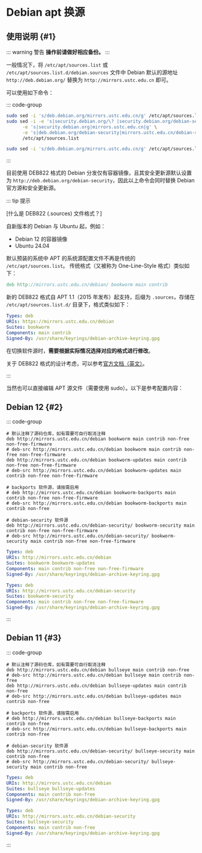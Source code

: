 # Debian apt 换源

## 使用说明 {#1}

::: warning 警告
**操作前请做好相应备份。**
:::

一般情况下，将 `/etc/apt/sources.list` 或 `/etc/apt/sources.list.d/debian.sources` 文件中 Debian 默认的源地址 `http://deb.debian.org/` 替换为 `http://mirrors.ustc.edu.cn` 即可。

可以使用如下命令：

::: code-group

```bash [sources.list 格式]
sudo sed -i 's/deb.debian.org/mirrors.ustc.edu.cn/g' /etc/apt/sources.list
sudo sed -i -e 's|security.debian.org/\? |security.debian.org/debian-security |g' \
      -e 's|security.debian.org|mirrors.ustc.edu.cn|g' \
      -e 's|deb.debian.org/debian-security|mirrors.ustc.edu.cn/debian-security|g' \
      /etc/apt/sources.list
```

```bash [DEB822 格式]
sudo sed -i 's/deb.debian.org/mirrors.ustc.edu.cn/g' /etc/apt/sources.list.d/debian.sources
```
:::

目前使用 DEB822 格式的 Debian 分发仅有容器镜像，且其安全更新源默认设置为 `http://deb.debian.org/debian-security`，因此以上命令会同时替换 Debian 官方源和安全更新源。

::: tip 提示

[什么是 DEB822 (.sources) 文件格式？]

自新版本的 Debian 与 Ubuntu 起，例如：
- Debian 12 的容器镜像
- Ubuntu 24.04

默认预装的系统中 APT 的系统源配置文件不再是传统的 `/etc/apt/sources.list`。
传统格式（又被称为 One-Line-Style 格式）类似如下：

```v
deb http://mirrors.ustc.edu.cn/debian/ bookworm main contrib
```

新的 DEB822 格式自 APT 1.1（2015 年发布）起支持，后缀为 `.sources`，存储在 `/etc/apt/sources.list.d/` 目录下，格式类似如下：

```yaml
Types: deb
URIs: https://mirrors.ustc.edu.cn/debian
Suites: bookworm
Components: main contrib
Signed-By: /usr/share/keyrings/debian-archive-keyring.gpg
```

在切换软件源时，**需要根据实际情况选择对应的格式进行修改**。

关于 DEB822 格式的设计考虑，可以参考[官方文档（英文）](https://repolib.readthedocs.io/en/latest/deb822-format.html)。

:::

当然也可以直接编辑 APT 源文件（需要使用 sudo）。以下是参考配置内容：

## Debian 12 {#2}

::: code-group
```vim [sources.list 格式]
# 默认注释了源码仓库，如有需要可自行取消注释
deb http://mirrors.ustc.edu.cn/debian bookworm main contrib non-free non-free-firmware
# deb-src http://mirrors.ustc.edu.cn/debian bookworm main contrib non-free non-free-firmware
deb http://mirrors.ustc.edu.cn/debian bookworm-updates main contrib non-free non-free-firmware
# deb-src http://mirrors.ustc.edu.cn/debian bookworm-updates main contrib non-free non-free-firmware

# backports 软件源，请按需启用
# deb http://mirrors.ustc.edu.cn/debian bookworm-backports main contrib non-free non-free-firmware
# deb-src http://mirrors.ustc.edu.cn/debian bookworm-backports main contrib non-free

# debian-security 软件源
deb http://mirrors.ustc.edu.cn/debian-security/ bookworm-security main contrib non-free non-free-firmware
# deb-src http://mirrors.ustc.edu.cn/debian-security/ bookworm-security main contrib non-free non-free-firmware
```

```yaml [DEB822 格式]
Types: deb
URIs: http://mirrors.ustc.edu.cn/debian
Suites: bookworm bookworm-updates
Components: main contrib non-free non-free-firmware
Signed-By: /usr/share/keyrings/debian-archive-keyring.gpg

Types: deb
URIs: http://mirrors.ustc.edu.cn/debian-security
Suites: bookworm-security
Components: main contrib non-free non-free-firmware
Signed-By: /usr/share/keyrings/debian-archive-keyring.gpg
```
:::

## Debian 11 {#3}

::: code-group
```vim [sources.list 格式]
# 默认注释了源码仓库，如有需要可自行取消注释
deb http://mirrors.ustc.edu.cn/debian bullseye main contrib non-free
# deb-src http://mirrors.ustc.edu.cn/debian bullseye main contrib non-free
deb http://mirrors.ustc.edu.cn/debian bullseye-updates main contrib non-free
# deb-src http://mirrors.ustc.edu.cn/debian bullseye-updates main contrib non-free

# backports 软件源，请按需启用
# deb http://mirrors.ustc.edu.cn/debian bullseye-backports main contrib non-free
# deb-src http://mirrors.ustc.edu.cn/debian bullseye-backports main contrib non-free

# debian-security 软件源
deb http://mirrors.ustc.edu.cn/debian-security/ bullseye-security main contrib non-free
# deb-src http://mirrors.ustc.edu.cn/debian-security/ bullseye-security main contrib non-free
```

```yaml [DEB822 格式]
Types: deb
URIs: http://mirrors.ustc.edu.cn/debian
Suites: bullseye bullseye-updates
Components: main contrib non-free
Signed-By: /usr/share/keyrings/debian-archive-keyring.gpg

Types: deb
URIs: http://mirrors.ustc.edu.cn/debian-security
Suites: bullseye-security
Components: main contrib non-free
Signed-By: /usr/share/keyrings/debian-archive-keyring.gpg
```
:::
